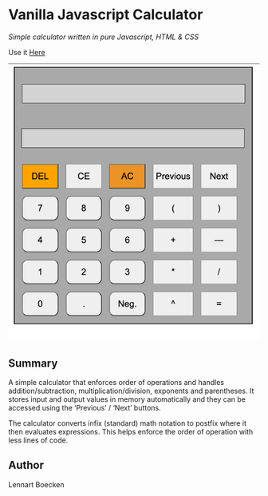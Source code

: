 # Vanilla Javascript Calculator

*Simple calculator written in pure Javascript, HTML & CSS*

Use it [Here](https://lboecken.github.io/fantastic-octo-funicular/)

![](./calculator.png)






















## Summary

A simple calculator that enforces order of operations and handles addition/subtraction, multiplication/division, exponents and parentheses. It stores input and output values in memory automatically and they can be accessed using the ‘Previous’ / ‘Next’ buttons. 

The calculator converts infix (standard) math notation to postfix where it then evaluates expressions. This helps enforce the order of operation with less lines of code. 

## Author
Lennart Boecken